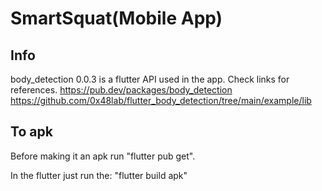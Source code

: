 # SmartSquat(Mobile App)
## Info
body_detection 0.0.3 is a flutter API used in the app.  Check links for references.
https://pub.dev/packages/body_detection
https://github.com/0x48lab/flutter_body_detection/tree/main/example/lib

## To apk
Before making it an apk run "flutter pub get".

In the flutter just run the:
"flutter build apk"
